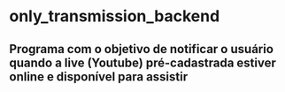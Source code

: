 # only_transmission_backend
## Programa com o objetivo de notificar o usuário quando a live (Youtube) pré-cadastrada estiver online e disponível para assistir
